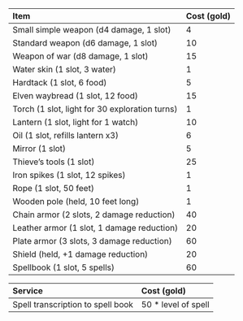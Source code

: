 
| Item | Cost (gold) |
|:--|:--|
| Small simple weapon (d4 damage, 1 slot) | 4 |
| Standard weapon (d6 damage, 1 slot) | 10 |
| Weapon of war (d8 damage, 1 slot) | 15 |
| Water skin (1 slot, 3 water) | 1 |
| Hardtack (1 slot, 6 food) | 5 |
| Elven waybread (1 slot, 12 food) | 15 |
| Torch (1 slot, light for 30 exploration turns) | 1 |
| Lantern (1 slot, light for 1 watch) | 10 |
| Oil (1 slot, refills lantern x3) | 6 |
| Mirror (1 slot) | 5 |
| Thieve’s tools (1 slot) | 25 |
| Iron spikes (1 slot, 12 spikes) | 1 |
| Rope (1 slot, 50 feet) | 1 |
| Wooden pole (held, 10 feet long) | 1 |
| Chain armor (2 slots, 2 damage reduction) | 40 |
| Leather armor (1 slot, 1 damage reduction) | 20 |
| Plate armor (3 slots, 3 damage reduction) | 60 |
| Shield (held, +1 damage reduction) | 20 |
| Spellbook (1 slot, 5 spells) | 60 |

| Service | Cost (gold) |
|:--|:--|
| Spell transcription to spell book | 50 * level of spell |